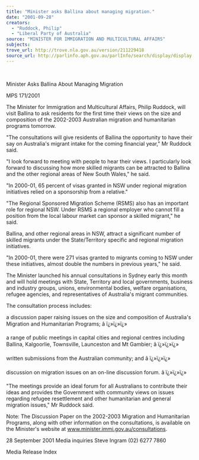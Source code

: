 ```yaml
---
title: "Minister asks Ballina about managing migration."
date: "2001-09-28"
creators:
  - "Ruddock, Philip"
  - "Liberal Party of Australia"
source: "MINISTER FOR IMMIGRATION AND MULTICULTURAL AFFAIRS"
subjects:
trove_url: http://trove.nla.gov.au/version/211229418
source_url: http://parlinfo.aph.gov.au/parlInfo/search/display/display.w3p;query=Id%3A%22media/pressrel/DR156%22
---
```


  

 Minister Asks Ballina About Managing Migration

 MPS 171/2001

 The Minister for Immigration and Multicultural Affairs, Philip Ruddock, will visit Ballina to ask residents for the first time their views on the size and composition of the 2002-2003 Australian migration and humanitarian programs tomorrow.

 "The consultations will give residents of Ballina the opportunity to have their say on Australia's migrant intake for the coming financial year," Mr Ruddock said.

 "I look forward to meeting with people to hear their views. I particularly look forward to discussing how more skilled migrants can be attracted to Ballina and the other regional areas of New South Wales," he said.

 "In 2000-01, 65 percent of visas granted in NSW under regional migration initiatives relied on a sponsorship from a relative."

 "The Regional Sponsored Migration Scheme (RSMS) also has an important role for regional NSW. Under RSMS a regional employer who cannot fill a position from the local labour market can sponsor a skilled migrant," he said.

 Ballina, and other regional areas in NSW, attract a significant number of skilled migrants under the State/Territory specific and regional migration initiatives.

 "In 2000-01, there were 271 visas granted to migrants coming to NSW under these initiatives, almost double the numbers in previous years," he said.

 The Minister launched his annual consultations in Sydney early this month and will hold meetings with State, Territory and local governments, business and industry groups, unions, environmental bodies, welfare organisations, refugee agencies, and representatives of Australia's migrant communities.

 The consultation process includes:

 a discussion paper raising issues on the size and composition of Australia's Migration and Humanitarian Programs; â ï¿»ï¿»ï¿»

 a range of public meetings in capital cities and regional centres including Ballina, Kalgoorlie, Townsville, Launceston and Mt Gambier; â ï¿»ï¿»ï¿»

 written submissions from the Australian community; and â ï¿»ï¿»ï¿»

 discussion on migration issues on an on-line discussion forum. â ï¿»ï¿»ï¿»

 "The meetings provide an ideal forum for all Australians to contribute their ideas and provides the Government with community views on issues regarding refugee resettlement and other humanitarian and general migration issues," Mr Ruddock said.

 Note: The Discussion Paper on the 2002-2003 Migration and Humanitarian Programs, along with other information on the consultations, is available on the Minister's website at www.minister.immi.gov.au/consultations.

 28 September 2001 Media inquiries Steve Ingram (02) 6277 7860

 Media Release Index

  

